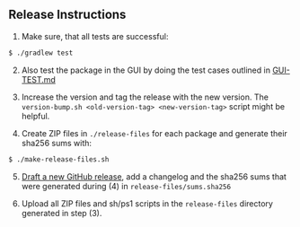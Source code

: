 ## Release Instructions

1. Make sure, that all tests are successful:
```bash
$ ./gradlew test
```

2. Also test the package in the GUI by doing the test cases outlined in [GUI-TEST.md](./GUI-TEST.md)

3. Increase the version and tag the release with the new version. The `version-bump.sh <old-version-tag> <new-version-tag>` script might be helpful.

4. Create ZIP files in `./release-files` for each package and generate their sha256 sums with:
```bash
$ ./make-release-files.sh
```

5. [Draft a new GitHub release](https://github.com/Waikato/wekaDeeplearning4j/releases/new), add a changelog and the sha256 sums that were generated during (4) in `release-files/sums.sha256`

6. Upload all ZIP files and sh/ps1 scripts in the `release-files` directory generated in step (3).